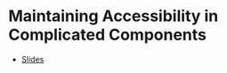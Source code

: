 # Maintaining Accessibility in Complicated Components

- [Slides](https://docs.google.com/presentation/d/179CFvIQYlZeVpLo4-aWIAeXYKFcwx2gMHhTcdtOV5TA/edit?usp=sharing)
